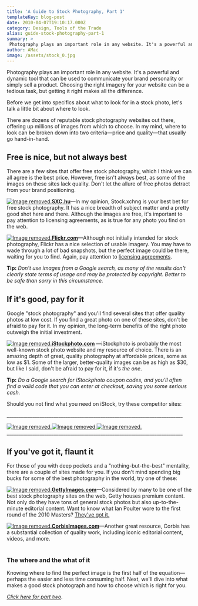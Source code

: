 ```yaml
---
title: 'A Guide to Stock Photography, Part 1'
templateKey: blog-post
date: 2010-04-07T19:10:17.000Z
category: Design, Tools of the Trade
alias: guide-stock-photography-part-1
summary: > 
 Photography plays an important role in any website. It's a powerful and dynamic tool that can be used to communicate your brand personality or simply sell a product. Choosing the right imagery for your website can be a tedious task, but getting it right makes all the difference.  Before we get into specifics about what to look for in a stock photo, let's talk a little bit about where to look.
author: AMac
image: /assets/stock_0.jpg
---
```


Photography plays an important role in any website. It's a powerful and dynamic tool that can be used to communicate your brand personality or simply sell a product. Choosing the right imagery for your website can be a tedious task, but getting it right makes all the difference.

Before we get into specifics about what to look for in a stock photo, let's talk a little bit about where to look.

There are dozens of reputable stock photography websites out there, offering up millions of images from which to choose. In my mind, where to look can be broken down into two criteria—price and quality—that usually go hand-in-hand.

Free is nice, but not always best
---------------------------------

There are a few sites that offer free stock photography, which I think we can all agree is the best price. However, free isn't always best, as some of the images on these sites lack quality. Don't let the allure of free photos detract from your brand positioning.

[![Image removed.](/core/misc/icons/e32700/error.svg "This image has been removed. For security reasons, only images from the local domain are allowed.")](http://www.sxc.hu/)[**SXC.hu**](http://www.sxc.hu/)—In my opinion, Stock.xchng is your best bet for free stock photography. It has a nice breadth of subject matter and a pretty good shot here and there. Although the images are free, it's important to pay attention to licensing agreements, as is true for any photo you find on the web.

[![Image removed.](/core/misc/icons/e32700/error.svg "This image has been removed. For security reasons, only images from the local domain are allowed.")](http://www.flickr.com/)[**Flickr.com**](http://www.flickr.com/)—Although not initially intended for stock photography, Flickr has a nice selection of usable imagery. You may have to wade through a lot of bad snapshots, but the perfect image could be there, waiting for you to find. Again, pay attention to [licensing agreements](http://www.flickr.com/creativecommons/).

**Tip:** _Don't use images from a Google search, as many of the results don't clearly state terms of usage and may be protected by copyright. Better to be safe than sorry in this circumstance._

If it's good, pay for it
------------------------

Google "stock photography" and you'll find several sites that offer quality photos at low cost. If you find a great photo on one of these sites, don't be afraid to pay for it. In my opinion, the long-term benefits of the right photo outweigh the initial investment.

[![Image removed.](/core/misc/icons/e32700/error.svg "This image has been removed. For security reasons, only images from the local domain are allowed.")](http://www.istockphoto.com/index.php)[**iStockphoto.com**](http://www.istockphoto.com/index.php) —iStockphoto is probably the most well-known stock photo website and my resource of choice. There is an amazing depth of great, quality photography at affordable prices, some as low as $1. Some of the larger, better-quality images can be as high as $30, but like I said, don't be afraid to pay for it, if it's _the one_.

**Tip:** _Do a Google search for iStockphoto coupon codes, and you'll often find a valid code that you can enter at checkout, saving you some serious cash._

Should you not find what you need on iStock, try these competitor sites:

\_\_\_\_\_\_\_\_\_\_\_\_\_\_\_\_\_\_\_\_\_\_\_\_\_\_\_\_\_\_\_\_\_\_\_\_\_\_\_\_\_\_\_\_\_\_\_\_\_\_\_\_\_\_\_\_\_\_\_\_\_\_\_\_\_\_\_\_\_\_\_\_\_\_\_

[![Image removed.](/core/misc/icons/e32700/error.svg "This image has been removed. For security reasons, only images from the local domain are allowed.")](http://www.fotolia.com/)[![Image removed.](/core/misc/icons/e32700/error.svg "This image has been removed. For security reasons, only images from the local domain are allowed.")](http://www.shutterstock.com/)[![Image removed.](/core/misc/icons/e32700/error.svg "This image has been removed. For security reasons, only images from the local domain are allowed.")](http://www.veer.com/)\_\_\_\_\_\_\_\_\_\_\_\_\_\_\_\_\_\_\_\_\_\_\_\_\_\_\_\_\_\_\_\_\_\_\_\_\_\_\_\_\_\_\_\_\_\_\_\_\_\_\_\_\_\_\_\_\_\_\_\_\_\_\_\_\_\_\_\_\_\_\_\_\_\_\_

If you've got it, flaunt it
---------------------------

For those of you with deep pockets and a "nothing-but-the-best" mentality, there are a couple of sites made for you. If you don't mind spending big bucks for some of the best photography in the world, try one of these:

[![Image removed.](/core/misc/icons/e32700/error.svg "This image has been removed. For security reasons, only images from the local domain are allowed.")](http://www.gettyimages.com/)[**GettyImages.com**](http://www.gettyimages.com/)—Considered by many to be one of the best stock photography sites on the web, Getty houses premium content. Not only do they have tons of general stock photos but also up-to-the-minute editorial content. Want to know what Ian Poulter wore to the first round of the 2010 Masters? [They've got it.](http://www.gettyimages.com/detail/98330150/Getty-Images-Sport)

[![Image removed.](/core/misc/icons/e32700/error.svg "This image has been removed. For security reasons, only images from the local domain are allowed.")](http://www.corbisimages.com/)[**CorbisImages.com**](http://www.corbisimages.com/)—Another great resource, Corbis has a substantial collection of quality work, including iconic editorial content, videos, and more.  
 

### The where and the what of it

Knowing where to find the perfect image is the first half of the equation—perhaps the easier and less time consuming half. Next, we'll dive into what makes a good stock photograph and how to choose which is right for you.

[_Click here for part two_](/insights/guide-stock-photography-part-2).